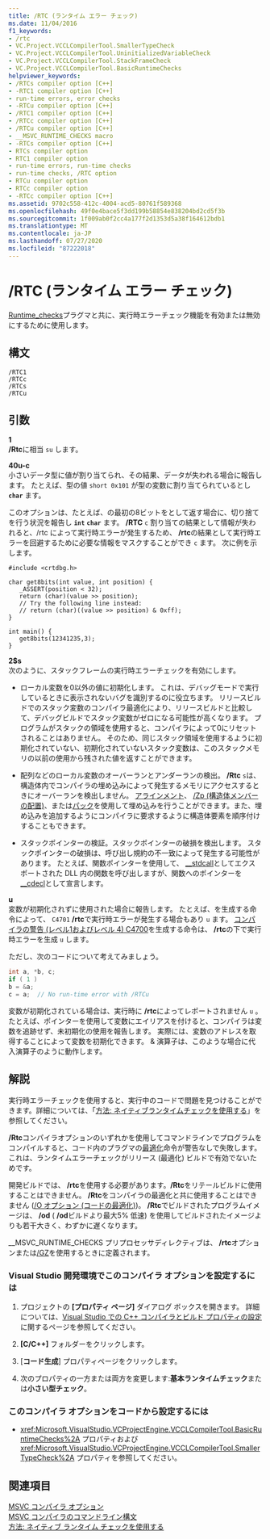 ```yaml
---
title: /RTC (ランタイム エラー チェック)
ms.date: 11/04/2016
f1_keywords:
- /rtc
- VC.Project.VCCLCompilerTool.SmallerTypeCheck
- VC.Project.VCCLCompilerTool.UninitializedVariableCheck
- VC.Project.VCCLCompilerTool.StackFrameCheck
- VC.Project.VCCLCompilerTool.BasicRuntimeChecks
helpviewer_keywords:
- /RTCs compiler option [C++]
- -RTC1 compiler option [C++]
- run-time errors, error checks
- -RTCu compiler option [C++]
- /RTC1 compiler option [C++]
- /RTCc compiler option [C++]
- /RTCu compiler option [C++]
- __MSVC_RUNTIME_CHECKS macro
- -RTCs compiler option [C++]
- RTCs compiler option
- RTC1 compiler option
- run-time errors, run-time checks
- run-time checks, /RTC option
- RTCu compiler option
- RTCc compiler option
- -RTCc compiler option [C++]
ms.assetid: 9702c558-412c-4004-acd5-80761f589368
ms.openlocfilehash: 49f0e4bace5f3dd199b58854e838204bd2cd5f3b
ms.sourcegitcommit: 1f009ab0f2cc4a177f2d1353d5a38f164612bdb1
ms.translationtype: MT
ms.contentlocale: ja-JP
ms.lasthandoff: 07/27/2020
ms.locfileid: "87222018"
---
```

# <a name="rtc-run-time-error-checks"></a>/RTC (ランタイム エラー チェック)

[Runtime_checks](../../preprocessor/runtime-checks.md)プラグマと共に、実行時エラーチェック機能を有効または無効にするために使用します。

## <a name="syntax"></a>構文

```
/RTC1
/RTCc
/RTCs
/RTCu
```

## <a name="arguments"></a>引数

**1**<br/>
**/Rtc**に相当 `su` します。

**40u-c**<br/>
小さいデータ型に値が割り当てられ、その結果、データが失われる場合に報告します。 たとえば、型の値 `short 0x101` が型の変数に割り当てられているとし **`char`** ます。

このオプションは、たとえば、の最初の8ビットをとして返す場合に、切り捨てを行う状況を報告し **`int`** **`char`** ます。 **/RTC** `c` 割り当ての結果として情報が失われると、/rtc によって実行時エラーが発生するため、 **/rtc**の結果として実行時エラーを回避するために必要な情報をマスクすることができ `c` ます。 次に例を示します。

```
#include <crtdbg.h>

char get8bits(int value, int position) {
   _ASSERT(position < 32);
   return (char)(value >> position);
   // Try the following line instead:
   // return (char)((value >> position) & 0xff);
}

int main() {
   get8bits(12341235,3);
}
```

**2$s**<br/>
次のように、スタックフレームの実行時エラーチェックを有効にします。

- ローカル変数を0以外の値に初期化します。 これは、デバッグモードで実行しているときに表示されないバグを識別するのに役立ちます。 リリースビルドでのスタック変数のコンパイラ最適化により、リリースビルドと比較して、デバッグビルドでスタック変数がゼロになる可能性が高くなります。 プログラムがスタックの領域を使用すると、コンパイラによって0にリセットされることはありません。 そのため、同じスタック領域を使用するように初期化されていない、初期化されていないスタック変数は、このスタックメモリの以前の使用から残された値を返すことができます。

- 配列などのローカル変数のオーバーランとアンダーランの検出。 **/Rtc** `s`は、構造体内でコンパイラの埋め込みによって発生するメモリにアクセスするときにオーバーランを検出しません。 [アラインメント](../../cpp/align-cpp.md)、 [/Zp (構造体メンバーの配置)](zp-struct-member-alignment.md)、または[パック](../../preprocessor/pack.md)を使用して埋め込みを行うことができます。また、埋め込みを追加するようにコンパイラに要求するように構造体要素を順序付けすることもできます。

- スタックポインターの検証。スタックポインターの破損を検出します。 スタックポインターの破損は、呼び出し規約の不一致によって発生する可能性があります。 たとえば、関数ポインターを使用して、 [__stdcall](../../cpp/stdcall.md)としてエクスポートされた DLL 内の関数を呼び出しますが、関数へのポインターを[__cdecl](../../cpp/cdecl.md)として宣言します。

**u**<br/>
変数が初期化されずに使用された場合に報告します。 たとえば、を生成する命令によって、 `C4701` **/rtc**で実行時エラーが発生する場合もあり `u` ます。 [コンパイラの警告 (レベル1およびレベル 4) C4700](../../error-messages/compiler-warnings/compiler-warning-level-1-and-level-4-c4700.md)を生成する命令は、 **/rtc**の下で実行時エラーを生成 `u` します。

ただし、次のコードについて考えてみましょう。

```cpp
int a, *b, c;
if ( 1 )
b = &a;
c = a;  // No run-time error with /RTCu
```

変数が初期化されている場合は、実行時に **/rtc**によってレポートされません `u` 。 たとえば、ポインターを使用して変数にエイリアスを付けると、コンパイラは変数を追跡せず、未初期化の使用を報告します。 実際には、変数のアドレスを取得することによって変数を初期化できます。 & 演算子は、このような場合に代入演算子のように動作します。

## <a name="remarks"></a>解説

実行時エラーチェックを使用すると、実行中のコードで問題を見つけることができます。詳細については、「[方法: ネイティブランタイムチェックを使用する](/visualstudio/debugger/how-to-use-native-run-time-checks)」を参照してください。

**/Rtc**コンパイラオプションのいずれかを使用してコマンドラインでプログラムをコンパイルすると、コード内のプラグマの[最適化](../../preprocessor/optimize.md)命令が警告なしで失敗します。 これは、ランタイムエラーチェックがリリース (最適化) ビルドで有効でないためです。

開発ビルドでは、 **/rtc**を使用する必要があります。**/Rtc**をリテールビルドに使用することはできません。 **/Rtc**をコンパイラの最適化と共に使用することはできません ([/O オプション (コードの最適化)](o-options-optimize-code.md))。 **/Rtc**でビルドされたプログラムイメージは、 **/od** ( **/od**ビルドより最大5% 低速) を使用してビルドされたイメージよりも若干大きく、わずかに遅くなります。

__MSVC_RUNTIME_CHECKS プリプロセッサディレクティブは、 **/rtc**オプションまたは[/GZ](gz-enable-stack-frame-run-time-error-checking.md)を使用するときに定義されます。

### <a name="to-set-this-compiler-option-in-the-visual-studio-development-environment"></a>Visual Studio 開発環境でこのコンパイラ オプションを設定するには

1. プロジェクトの **[プロパティ ページ]** ダイアログ ボックスを開きます。 詳細については、[Visual Studio での C++ コンパイラとビルド プロパティの設定](../working-with-project-properties.md)に関するページを参照してください。

1. **[C/C++]** フォルダーをクリックします。

1. [**コード生成**] プロパティページをクリックします。

1. 次のプロパティの一方または両方を変更します:**基本ランタイムチェック**または**小さい型チェック**。

### <a name="to-set-this-compiler-option-programmatically"></a>このコンパイラ オプションをコードから設定するには

- <xref:Microsoft.VisualStudio.VCProjectEngine.VCCLCompilerTool.BasicRuntimeChecks%2A> プロパティおよび <xref:Microsoft.VisualStudio.VCProjectEngine.VCCLCompilerTool.SmallerTypeCheck%2A> プロパティを参照してください。

## <a name="see-also"></a>関連項目

[MSVC コンパイラ オプション](compiler-options.md)<br/>
[MSVC コンパイラのコマンドライン構文](compiler-command-line-syntax.md)<br/>
[方法: ネイティブ ランタイム チェックを使用する](/visualstudio/debugger/how-to-use-native-run-time-checks)
